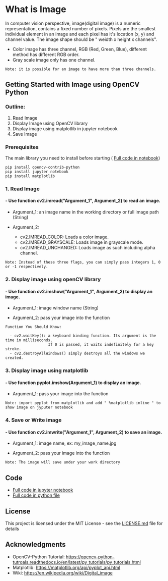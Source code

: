 # What is Image

In computer vision perspective, image(digital image) is a numeric representation, contains a fixed number of pixels. Pixels are the smallest individual element in an image and each pixel has it's location (x, y) and channel value. The image shape should be " weidth x height x channels".
- Color image has three channel, RGB (Red, Green, Blue), different method has different RGB order.
- Gray scale image only has one channel.
```
Note: it is possible for an image to have more than three channels.
```
## Getting Started with Image using OpenCV Python

### Outline:
1. Read Image
2. Display Image using OpenCV library
3. Display image using matplotlib in jupyter notebook
4. Save Image

### Prerequisites

The main library you need to install before starting ( [Full code in notebook](https://github.com/Hank-Tsou/Computer-Vision-OpenCV-Python/blob/master/tutorials/Basic_Features/Images/Images.ipynb))

```
pip install opencv-contrib-python
pip install jupyter notebook
pip install matplotlib
```

### 1. Read Image

#### - Use function cv2.imread("Argument_1", Argument_2) to read an image. 

- Argument_1: an image name in the working directory or full image path (String)        

- Argument_2:
  - cv2.IMREAD_COLOR:      Loads a color image.
  - cv2.IMREAD_GRAYSCALE:  Loads image in grayscale mode. 
  - cv2.IMREAD_UNCHANGED:  Loads image as such including alpha channel.
```
Note: Instead of these three flags, you can simply pass integers 1, 0 or -1 respectively.
```

### 2. Display image using openCV library

#### - Use function cv2.imshow("Argument_1", Argument_2) to display an image.

- Argument_1: image window name (String)

- Argument_2: pass your image into the function
```
Function You Should Know: 

  - cv2.waitKey(): a keyboard binding function. Its argument is the time in milliseconds. 
                   If 0 is passed, it waits indefinitely for a key stroke.
  - cv2.destroyAllWindows() simply destroys all the windows we created.
```

### 3. Display image using matplotlib

#### - Use function pyplot.imshow(Argument_1) to display an image.
- Argument_1: pass your image into the function

```
Note: import pyplot from matplotlib and add " %matplotlib inline " to show image on jyputer notebook
```

### 4. Save or Write image

#### - Use function cv2.imwrite("Argument_1", Argument_2) to save an image.

- Argument_1: image name, ex: my_image_name.jpg

- Argument_2: pass your image into the function
```
Note: The image will save under your work directory
```

## Code
- [Full code in jupyter notebook](https://github.com/Hank-Tsou/Computer-Vision-OpenCV-Python/blob/master/tutorials/Basic_Features/Images/Images.ipynb)
- [Full code in python file](https://github.com/Hank-Tsou/Computer-Vision-OpenCV-Python/blob/master/tutorials/Basic_Features/Images/Images.py)

## License

This project is licensed under the MIT License - see the [LICENSE.md](LICENSE.md) file for details

## Acknowledgments

* OpenCV-Python Tutorial: https://opencv-python-tutroals.readthedocs.io/en/latest/py_tutorials/py_tutorials.html
* Matplotlib: https://matplotlib.org/api/pyplot_api.html
* Wiki: https://en.wikipedia.org/wiki/Digital_image

